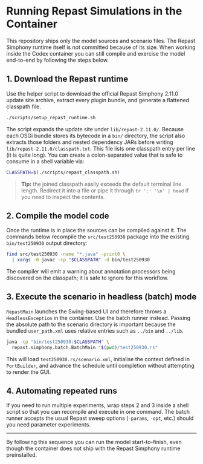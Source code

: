 # Running Repast Simulations in the Container

This repository ships only the model sources and scenario files. The Repast Simphony
runtime itself is not committed because of its size. When working inside the Codex
container you can still compile and exercise the model end-to-end by following the
steps below.

## 1. Download the Repast runtime

Use the helper script to download the official Repast Simphony 2.11.0 update site
archive, extract every plugin bundle, and generate a flattened classpath file.

```bash
./scripts/setup_repast_runtime.sh
```

The script expands the update site under `lib/repast-2.11.0/`. Because each OSGi
bundle stores its bytecode in a `bin/` directory, the script also extracts those
folders and nested dependency JARs before writing `lib/repast-2.11.0/classpath.txt`.
This file lists one classpath entry per line (it is quite long). You can create a
colon-separated value that is safe to consume in a shell variable via:

```bash
CLASSPATH=$(./scripts/repast_classpath.sh)
```

> **Tip:** the joined classpath easily exceeds the default terminal line length.
> Redirect it into a file or pipe it through `tr ':' '\n' | head` if you need to
> inspect the contents.

## 2. Compile the model code

Once the runtime is in place the sources can be compiled against it. The commands
below recompile the `src/test250930` package into the existing `bin/test250930`
output directory:

```bash
find src/test250930 -name "*.java" -print0 \
  | xargs -0 javac -cp "$CLASSPATH" -d bin/test250930
```

The compiler will emit a warning about annotation processors being discovered on
the classpath; it is safe to ignore for this workflow.

## 3. Execute the scenario in headless (batch) mode

`RepastMain` launches the Swing-based UI and therefore throws a `HeadlessException`
in the container. Use the batch runner instead. Passing the absolute path to the
scenario directory is important because the bundled `user_path.xml` uses relative
entries such as `../bin` and `../lib`.

```bash
java -cp "bin/test250930:$CLASSPATH" \
  repast.simphony.batch.BatchMain "$(pwd)/test250930.rs"
```

This will load `test250930.rs/scenario.xml`, initialise the context defined in
`PortBuilder`, and advance the schedule until completion without attempting to
render the GUI.

## 4. Automating repeated runs

If you need to run multiple experiments, wrap steps 2 and 3 inside a shell script
so that you can recompile and execute in one command. The batch runner accepts the
usual Repast sweep options (`-params`, `-opt`, etc.) should you need parameter
experiments.

---

By following this sequence you can run the model start-to-finish, even though the
container does not ship with the Repast Simphony runtime preinstalled.

